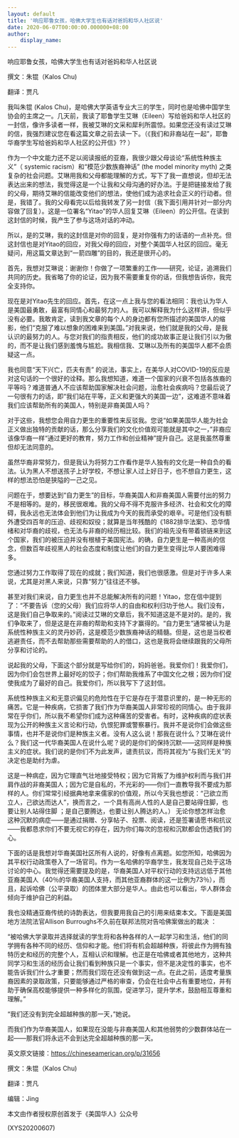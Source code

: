 ```yaml
---
layout: default
title: '响应耶鲁女孩，哈佛大学生也有话对爸妈和华人社区说'
date: 2020-06-07T00:00:00.000000+08:00
author:
    display_name: 
---
```


响应耶鲁女孩，哈佛大学生也有话对爸妈和华人社区说

撰文：朱锟（Kalos Chu)

翻译：贾凡

我叫朱锟 (Kalos Chu)，是哈佛大学英语专业大三的学生，同时也是哈佛中国学生协会的主席之一。几天前，我读了耶鲁学生艾琳（Eileen）写给爸妈和华人社区的一封信，像许多读者一样，我被艾琳的文采和犀利所震惊。如果您还没有读过艾琳的信，我强烈建议您在看这篇文章之前去读一下。（《我们和非裔站在一起”，耶鲁华裔学生写给爸妈和华人社区的公开信》?? ）

作为一个中文能力还不足以阅读报纸的亚裔，我很少跟父母谈论“系统性种族主义”（ systemic racism）和“模范少数族裔神话” (the model minority myth) 之类复杂的社会问题。艾琳用我和父母都能理解的方式，写下了我一直想说，但却无法表达出来的想法，我觉得这是一个让我和父母沟通的好办法。于是把链接发给了我的父母，期待艾琳的信能改变他们的想法，使他们成为追求社会正义的行动者。但是，我错了。我的父母看完以后给我转发了另一封信（我下面引用并针对一部分内容做了回复）。这是一位署名“Yitao”的华人回复艾琳（Eileen）的公开信。在读到这封信的时候，我产生了参与这场对话的冲动。

所以，是的艾琳，我的这封信是对你的回复，是对你强有力的话语的一点补充。但这封信也是对Yitao的回应，对我父母的回应，对整个美国华人社区的回应。毫无疑问，用这篇文章达到“一箭四雕”的目的，我还是很开心的。

首先，我想对艾琳说：谢谢你！你做了一项繁重的工作——研究，论证，追溯我们共同的历史。我省略了你的论证，因为我不需要重复你的话，但我想告诉你，我完全支持你。

现在是对Yitao先生的回应。首先，在这一点上我与您的看法相同：我也认为华人是美国最勇敢，最富有同情心和最努力的人。我可以解释我为什么这样讲，但似乎没有必要。我敢肯定，读到我文章的每个人的身边都有您所描述的美国华人的缩影，他们“克服了难以想象的困难来到美国。”对我来说，他们就是我的父母，是我认识的最努力的人。与您对我们的指责相反，他们的成功故事正是让我们引以为傲的，而不是让我们感到羞愧与尴尬。我相信我、艾琳以及所有的美国华人都不会质疑这一点。

我也同意“天下兴亡，匹夫有责” 的说法，事实上，在美华人对COVID-19的反应是对这句话的一个很好的诠释。那么我想知道，难道一个国家的兴衰不包括各族裔的平等吗？难道普通人不应该帮助国家解决社会问题，治愈社会疾病吗？您最后说了一句很有力的话，即“我们站在平等，正义和更强大的美国一边”，这难道不意味着我们应该帮助所有的美国人，特别是非裔美国人吗？

对于这些，我想您会用自力更生的重要性来反驳我。您说“如果美国华人能为社会正义做出独特的贡献的话，那么分享我们的文化价值观可能就是其中之一，”非裔应该像华裔一样“通过更好的教育，努力工作和创业精神”提升自己。这是我虽然尊重但却无法同意的。

虽然华裔非常努力，但是我认为将努力工作看作是华人独有的文化是一种自负的看法。认为黑人不想送孩子上好学校，不想让家人过上好日子，也不想自力更生，这样的想法恐怕是狭隘的一己之见。

问题在于，想要达到“自力更生”的目标，华裔美国人和非裔美国人需要付出的努力不是相等的。是的，移民很艰难。我的父母不得不克服许多经济、社会和文化的障碍，我永远也无法体会到他们为让我成为今天的我而承受的艰辛。可是他们没有额外遭受四百年的压迫、歧视和奴役；就算是当年残酷的《1882排华法案》、恐华情绪和对华裔的歧视，也无法与非裔的经历相比较。我们的祖先没有带着锁链来到这个国家，我们的被压迫并没有根植于美国宪法。的确，自力更生是一种高尚的信念，但数百年歧视黑人的社会态度和制度让他们的自力更生变得比华人要困难得多。

您通过努力工作取得了现在的成就；我们知道，我们也很感激。但是对于许多人来说，尤其是对黑人来说，只靠“努力”往往还不够。

甚至对我们来说，自力更生也并不总能解决所有的问题！Yitao，您在信中提到了：“不要告诉（您的父母）我们应将华人的自由和权利归功于他人。我们没有，这是我们自己争取来的。”阅读过艾琳的文章后，我不知道这是不是对的。是的，我们争取来了，但是这是在非裔的帮助和支持下才赢得的。“自力更生”通常被认为是系统性种族主义的灵丹妙药，这是模范少数族裔神话的精髓。但是，这也是当权者逃避责任，而不去帮助那些需要帮助的人的借口，这也是我将会继续跟我的父母所分享和讨论的。

说起我的父母，下面这个部分就是写给你们的，妈妈爸爸。我爱你们！我爱你们，因为你们会包世界上最好吃的饺子；你们帮助我维系了中国文化之根；因为你们促使我成为了最好的自己。我爱你们，所以我写下了这封信。

系统性种族主义和无意识偏见的危险性在于它是存在于潜意识里的，是一种无形的痛苦。它是一种疾病，它损害了我们作为华裔美国人非常珍视的同情心。由于我非常在乎你们，所以我不希望你们成为这种痛苦的受害者。有时，这种疾病的症状表现为公开的种族主义言论和行动，仇恨犯罪或警察暴行。我并不是说你们会做这些事情，也并不是说你们是种族主义者。没有人这么说！那我在说什么？艾琳在说什么？我们这一代华裔美国人在说什么呢？说的是你们的保持沉默——这同样是种族主义的症状。我们说的是你们不为此发声，谴责抗议，而将其视为“与我们无关”的决定也是助纣为虐。

这是一种病症，因为它理直气壮地接受特权；因为它背叛了为维护权利而与我们并肩作战的非裔美国人；因为它是自私的，不光彩的——你们一直教导我不要成为那样的人。你们常常引经据典地拿来儒家的价值观，所以今天我也想说：“己欲立而立人，己欲达而达人”，换而言之，一个具有高尚人性的人是自己要站得住脚，也要让别人站得住脚 ；是自己要腾达，也要让别人腾达的人。） 无论你想怎样治愈这种沉默的病症——是通过捐赠、分享帖子、投票、阅读，还是签署请愿书和抗议——我都恳求你们不要无视它的存在，因为你们每次的忽视和沉默都会伤透我们的心。

下面的话是我想对华裔美国社区所有人说的，好像有点离题。如您所知，哈佛因为其平权行动政策卷入了一场官司。作为一名哈佛的华裔学生，我发现自己处于这场讨论的中心。我觉得还需要提及的是，华裔美国人对平权行动的支持远远低于其他亚裔美国人（40％的华裔美国人支持，而其他亚裔群体的这一比例为73％），而且，起诉哈佛（公平录取）的团体里大部分是华人。由此也可以看出，华人群体会倾向于维护自己的利益。

我也没精通亚裔传统的诗韵表达，但我要用我自己的引用来结束本文。下面是美国地方法院法官Allison Burroughs不久前在联邦法院对告哈佛案做出的裁决 ：

“被哈佛大学录取并选择就读的学生将和各种各样的人一起学习和生活，他们的同学拥有各种不同的经历、信仰和才能。他们将有机会超越种族，将彼此作为拥有独特历史和经历的完整个人，互相认识和理解。也正是在哈佛或者其他地方，这种共同学习和生活的经历会让我们看到种族只是一个事实，但不是决定性的事实，也不能告诉我们什么才重要；然而我们现在还没有做到这一点。在此之前，适度考量族裔因素的录取政策，只要能够通过严格的审查，仍会在社会中占有重要地位，并有助于确保高校能够提供一种多样化的氛围，促进学习，提升学术，鼓励相互尊重和理解。”

“我们还没有到完全超越种族的那一天，”她说。

而我们作为华裔美国人，如果现在没能与非裔美国人和其他弱势的少数群体站在一起——那我们将永远不会到达完全超越种族的那一天。

英文原文链接：https://chineseamerican.org/p/31656

撰文：朱锟（Kalos Chu)

翻译：贾凡

编辑：Jing

本文由作者授权原创首发于《美国华人》公众号

(XYS20200607)

